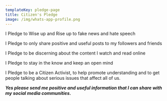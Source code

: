 ```yaml
---
templateKey: pledge-page
title: Citizen's Pledge
image: /img/whats-app-profile.png
---
```

I Pledge to Wise up and Rise up to fake news and hate speech

I Pledge to only share positive and useful posts to my followers and friends

I Pledge to be discerning about the content I watch and read online

I Pledge to stay in the know and keep an open mind

I Pledge to be a Citizen Activist, to help promote understanding and to get people talking about serious issues that affect all of us.

***Yes please send me positive and useful information that I can share with my social media communities.***